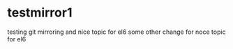testmirror1
===========

testing git mirroring
and nice topic for el6
some other change for noce topic for el6
